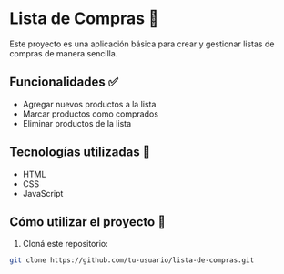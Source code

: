# Lista de Compras 🛒

Este proyecto es una aplicación básica para crear y gestionar listas de compras de manera sencilla.

## Funcionalidades ✅

- Agregar nuevos productos a la lista
- Marcar productos como comprados
- Eliminar productos de la lista

## Tecnologías utilizadas 🧰

- HTML
- CSS
- JavaScript

## Cómo utilizar el proyecto 🚀

1. Cloná este repositorio:
```bash
git clone https://github.com/tu-usuario/lista-de-compras.git
